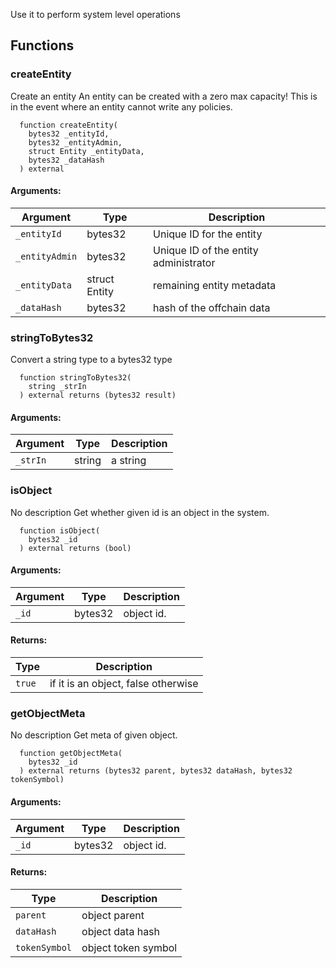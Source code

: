 Use it to perform system level operations
## Functions
### createEntity
Create an entity
An entity can be created with a zero max capacity! This is in the event where an entity cannot write any policies.
```solidity
  function createEntity(
    bytes32 _entityId,
    bytes32 _entityAdmin,
    struct Entity _entityData,
    bytes32 _dataHash
  ) external
```
#### Arguments:
| Argument | Type | Description |
| --- | --- | --- |
|`_entityId` | bytes32 | Unique ID for the entity
|`_entityAdmin` | bytes32 | Unique ID of the entity administrator
|`_entityData` | struct Entity | remaining entity metadata
|`_dataHash` | bytes32 | hash of the offchain data
### stringToBytes32
Convert a string type to a bytes32 type
```solidity
  function stringToBytes32(
    string _strIn
  ) external returns (bytes32 result)
```
#### Arguments:
| Argument | Type | Description |
| --- | --- | --- |
|`_strIn` | string | a string
### isObject
No description
Get whether given id is an object in the system.
```solidity
  function isObject(
    bytes32 _id
  ) external returns (bool)
```
#### Arguments:
| Argument | Type | Description |
| --- | --- | --- |
|`_id` | bytes32 | object id.
#### Returns:
| Type | Description |
| --- | --- |
|`true` | if it is an object, false otherwise
### getObjectMeta
No description
Get meta of given object.
```solidity
  function getObjectMeta(
    bytes32 _id
  ) external returns (bytes32 parent, bytes32 dataHash, bytes32 tokenSymbol)
```
#### Arguments:
| Argument | Type | Description |
| --- | --- | --- |
|`_id` | bytes32 | object id.
#### Returns:
| Type | Description |
| --- | --- |
|`parent` | object parent
|`dataHash` | object data hash
|`tokenSymbol` | object token symbol
